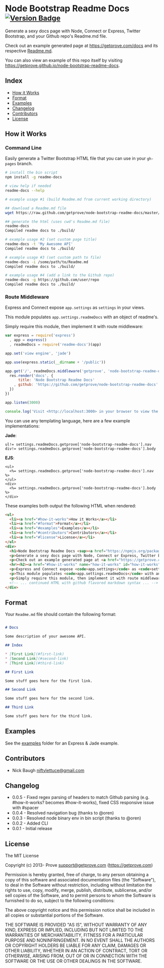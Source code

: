 
# Node Bootstrap Readme Docs <sup>[![Version Badge](http://vb.teelaun.ch/getprove/node-bootstrap-readme-docs.svg)](https://npmjs.org/package/readme-docs)</sup>

Generate a sexy docs page with Node, Connect or Express, Twitter Bootstrap, and your Github repo's Readme.md file.

Check out an example generated page at <https://getprove.com/docs> and its respective [Readme.md](https://github.com/getprove/prove-api/blob/master/Readme.md).

You can also view an example of this repo itself by visiting <https://getprove.github.io/node-bootstrap-readme-docs>.


## Index

* [How it Works](#how-it-works)
* [Format](#format)
* [Examples](#examples)
* [Changelog](#changelog)
* [Contributors](#contributors)
* [License](#license)


## How it Works

### Command Line

Easily generate a Twitter Bootstrap HTML file that you can use in your `gh-pages` branch.

```bash
# install the bin script
npm install -g readme-docs

# view help if needed
readme-docs --help

# example usage #1 (build Readme.md from current working directory)

## download a Readme.md file
wget https://raw.github.com/getprove/node-bootstrap-readme-docs/master/Readme.md

## generate the html (uses cwd's Readme.md file)
readme-docs
Compiled readme docs to ./build/

# example usage #2 (set custom page title)
readme-docs -t 'My Awesome API'
Compiled readme docs to ./build/

# example usage #3 (set custom path to file)
readme-docs -i /some/path/to/Readme.md
Compiled readme docs to ./build/

# example usage #4 (add a link to the Github repo)
readme-docs -g https://github.com/user/repo
Compiled readme docs to ./build/
```

### Route Middleware

Express and Connect expose `app.settings` as `settings` in your views.

This module populates `app.settings.readmeDocs` with an object of readme's.

Simply require this module, then implement it with route middleware:

```js
var express = require('express')
  , app = express()
  , readmeDocs = require('readme-docs')(app)

app.set('view engine', 'jade')

app.use(express.static(__dirname + '/public'))

app.get('/', readmeDocs.middleware('getprove', 'node-bootstrap-readme-docs'), function(req, res, next) {
  res.render('docs', {
      title: 'Node Bootstrap Readme Docs'
    , github: 'https://github.com/getprove/node-bootstrap-readme-docs'
  })
})

app.listen(3000)

console.log('Visit <http://localhost:3000> in your browser to view the example.')
```

You can use any templating language, here are a few example implementations:

**Jade**:

```jade
ul!= settings.readmeDocs.getprove['node-bootstrap-readme-docs'].nav
div!= settings.readmeDocs.getprove['node-bootstrap-readme-docs'].body
```

**EJS**:

```ejs
<ul>
  <%= settings.readmeDocs.getprove['node-bootstrap-readme-docs'].nav %>
</ul>
<div>
  <%= settings.readmeDocs.getprove['node-bootstrap-readme-docs'].body %>
</div>
```

These examples both output the following HTML when rendered:

```html
<ul>
  <li><a href="#how-it-works">How it Works</a></li>
  <li><a href="#format">Format</a></li>
  <li><a href="#examples">Examples</a></li>
  <li><a href="#contributors">Contributors</a></li>
  <li><a href="#license">License</a></li>
</ul>
<div>
  <h1>Node Bootstrap Readme Docs <sup><a href="https://npmjs.org/package/readme-docs"><img src="http://vb.teelaun.ch/getprove/node-bootstrap-readme-docs.svg" alt="Version Badge"></a></sup></h1>
  <p>Generate a sexy docs page with Node, Connect or Express, Twitter Bootstrap, and your Github repo&#39;s Readme.md file.</p>
  <p>Check out an example generated page at <a href="https://getprove.com/docs">https://getprove.com/docs</a> and its respective <a href="https://github.com/getprove/prove-api/blob/master/Readme.md">Readme.md</a>.</p>
  <hr><h2><a href="#how-it-works" name="how-it-works" id="how-it-works">How it Works</a></h2>
  <p>Express and Connect expose <code>app.settings</code> as <code>settings</code> in your views.</p>
  <p>This module populates <code>app.settings.readmeDocs</code> with an object of readme&#39;s.</p>
  <p>Simply require this module, then implement it with route middleware:</p>
  <!-- ... continued HTML with github flavored markdown syntax ... -->
</div>
```


## Format

Your `Readme.md` file should contain the following format:

```md

# Docs

Some description of your awesome API.

## Index

* [First Link](#first-link)
* [Second Link](#second-link)
* [Third Link](#third-link)

## First Link

Some stuff goes here for the first link.

## Second Link

Some stuff goes here for the second link.

## Third Link

Some stuff goes here for the third link.

```

## Examples

See the [examples](https://github.com/getprove/node-bootstrap-readme-docs/tree/master/examples) folder for an Express &amp; Jade example.


## Contributors

* Nick Baugh <niftylettuce@gmail.com>


## Changelog

* 0.0.5 - Fixed regex parsing of headers to match Github parsing (e.g. #how-it-works? becomes #how-it-works), fixed CSS responsive issue with #spacer
* 0.0.4 - Resolved navigation bug (thanks to @oren)
* 0.0.3 - Resolved node binary env in bin script (thanks to @oren)
* 0.0.2 - Added CLI
* 0.0.1 - Initial release


## License

The MIT License

Copyright (c) 2013- Prove <support@getprove.com> (https://getprove.com)

Permission is hereby granted, free of charge, to any person obtaining a copy
of this software and associated documentation files (the "Software"), to deal
in the Software without restriction, including without limitation the rights
to use, copy, modify, merge, publish, distribute, sublicense, and/or sell
copies of the Software, and to permit persons to whom the Software is
furnished to do so, subject to the following conditions:

The above copyright notice and this permission notice shall be included in
all copies or substantial portions of the Software.

THE SOFTWARE IS PROVIDED "AS IS", WITHOUT WARRANTY OF ANY KIND, EXPRESS OR
IMPLIED, INCLUDING BUT NOT LIMITED TO THE WARRANTIES OF MERCHANTABILITY,
FITNESS FOR A PARTICULAR PURPOSE AND NONINFRINGEMENT. IN NO EVENT SHALL THE
AUTHORS OR COPYRIGHT HOLDERS BE LIABLE FOR ANY CLAIM, DAMAGES OR OTHER
LIABILITY, WHETHER IN AN ACTION OF CONTRACT, TORT OR OTHERWISE, ARISING FROM,
OUT OF OR IN CONNECTION WITH THE SOFTWARE OR THE USE OR OTHER DEALINGS IN
THE SOFTWARE.


